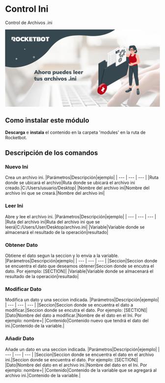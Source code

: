 # Control Ini
  
Control de Archivos .ini  
  

  
![banner](imgs/Banner_ControlIni.png)

## Como instalar este módulo
  
__Descarga__ e __instala__ el contenido en la carpeta 'modules' en la ruta de Rocketbot.  



## Descripción de los comandos

### Nuevo Ini
  
Crea un archivo ini.
|Parámetros|Descripción|ejemplo|
| --- | --- | --- |
|Ruta donde se ubicará el archivo|Ruta donde se ubicará el archivo ini creado.|C:/Users/usuario/Desktop|
|Nombre del archivo ini|Nombre del archivo ini que se creará.|Nombre del archivo ini|

### Leer Ini
  
Abre y lee el archivo ini.
|Parámetros|Descripción|ejemplo|
| --- | --- | --- |
|Ruta del archivo ini|Ruta del archivo ini que se leerá|C:/Users/User/Desktop/archivo.ini|
|Variable|Variable donde se almacenará el resultado de la operación|resultado|

### Obtener Dato
  
Obtiene el dato segun la seccion y lo envia a la variable.
|Parámetros|Descripción|ejemplo|
| --- | --- | --- |
|Seccion|Seccion donde se encuentra el dato que deseamos obtener|Seccion donde se encutra el dato. Por ejemplo: [SECTION]|
|Variable|Variable donde se almacenará el resultado de la operación|resultado|

### Modificar Dato
  
Modifica un dato y una seccion indicada.
|Parámetros|Descripción|ejemplo|
| --- | --- | --- |
|Seccion|Seccion donde se encuentra el dato a modificar.|Seccion donde se encutra el dato. Por ejemplo: [SECTION]|
|Dato|Nombre del dato a modificar.|Nombre de el dato en el Ini. Por ejemplo: nombre=|
|Contenido|Contenido nuevo que tendrá el dato del ini.|Contenido de la variable.|

### Añadir Dato
  
Añade un dato en una seccion indicada.
|Parámetros|Descripción|ejemplo|
| --- | --- | --- |
|Seccion|Seccion donde se encuentra el dato en el archivo ini.|Seccion donde se encuentra el dato. Por ejemplo: [SECTION]|
|Dato|Nombre del dato en el archivo ini.|Nombre del dato en el Ini. Por ejemplo: nombre=|
|Contenido|Contenido de la variable que se agregará al archivo ini.|Contenido de la variable.|

